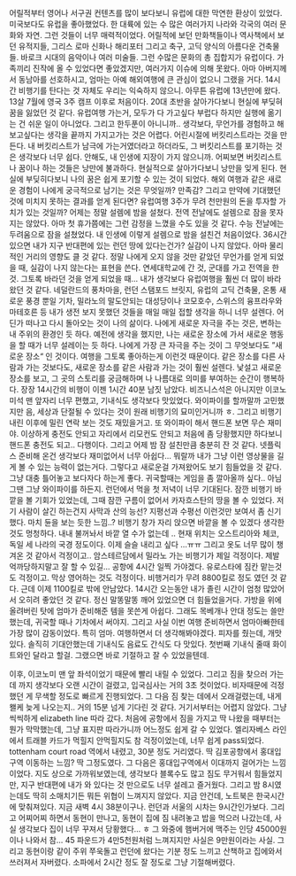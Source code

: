 어릴적부터 영어나 서구권 컨텐츠를 많이 보다보니 유럽에 대한 막연한 환상이 있었다. 미국보다도 유럽을 좋아했었다. 한 대륙에 있는 수 많은 여러가지 나라와 각국의 여러 문화와 자연. 그런 것들이 너무 매력적이었다. 어릴적에 보던 만화책들이나 역사책에서 보던 유적지들, 그리스 로마 신화나 해리포터 그리고 축구, 고딕 양식의 아름다운 건축물들. 바로크 시대의 음악이나 여러 미술들. 그런 수많은 문화의 총 집합지가 유럽이다.
가족끼리 진작에 올 수 있었다면 좋았겠지만, 여러가지 이슈에 의해 못왔다. 아마 아버지께서 동남아를 선호하시고, 엄마는 아예 해외여행에 큰 관심이 없으니 그랬을 거다. 14시간 비행기를 탄다는 것 자체도 우리는 익숙하지 않으니.
아무튼 유럽에 13년만에 왔다. 13살 7월에 영국 3주 캠프 이후로 처음이다. 20대 초반을 살아가다보니 현실에 부딪혀 꿈을 잃었던 것 같다. 유럽여행 가는거, 모두가 다 가고싶다 부럽다 하지만 실행에 옮기는 건 쉬운 일이 아니었다. 그리고 한두푼이 아니니까.. 
생각보다, 무언가를 경험하고 해보고싶다는 생각을 끝까지 가지고가는 것은 어렵다. 어린시절에 버킷리스트라는 것을 만든다. 내 버킷리스트가 남극에 가는거였더라고 하더라도, 그 버킷리스트를 포기하는 것은 생각보다 너무 쉽다. 안해도, 내 인생에 지장이 가지 않으니까. 어찌보면 버킷리스트나 꿈이나 하는 것들은 낭만에 불과하다.
현실적으로 살아가다보니 낭만을 잊게 된다. 현실에 부딪히다보니 나의 꿈은 쉽게 포기할 수 있는 것이 되었다. 해외 여행과 같은 새로운 경험이 나에게 궁극적으로 남기는 것은 무엇일까? 만족감? 그리고 만약에 기대했던 것에 미치지 못하는 결과를 얻게 된다면?
유럽여행 3주가 무려 천만원의 돈을 투자할 가치가 있는 것일까? 
어제는 정말 설렘에 밤을 설쳤다. 전역 전날에도 설렘으로 잠을 못자지는 않았다. 아마 첫 휴가쯤에는 그런 감정을 느꼈을 수도 있을 것 같다. 수능 전날에는 두려움으로 잠을 설쳤었다. 내 인생에 이렇게 설렘으로 밤을 설친건 처음이었다. 36시간 있으면 내가 지구 반대편에 있는 런던 땅에 있다는건가? 실감이 나지 않았다. 아마 물리적인 거리의 영향도 클 것 같다.
정말 나에게 오지 않을 것만 같았던 무언가를 얻게 되었을 때, 실감이 나지 않는다는 표현을 쓴다. 연세대학교에 간 것, 군대를 가고 전역을 한 것. 그토록 바라던 것을 얻게 되었을 때… 내가 생각보다 유럽여행을 훨씬 더 많이 바라왔던 것 같다.
네덜란드의 풍차마을, 런던 스탬포드 브릿지, 유럽의 고딕 건축물, 온통 새로운 풍경 뿐일 기차, 밀라노의 말도안되는 대성당이나 코모호수, 스위스의 융프라우와 마테호른 등 내가 생전 보지 못했던 것들을 매일 매일 접할 생각을 하니 너무 설렌다.
어딘가 떠나고 다시 돌아오는 것이 나의 삶이다. 나에게 새로운 자극을 주는 것은, 변하는 내 주위의 환경인 듯 하다. 예전에 생각을 했지만, 나는 새로운 장소에 가서 새로운 행동을 할 때가 너무 설레이는 듯 하다. 나에게 가장 큰 자극을 주는 것이 그 무엇보다도 ”새로운 장소“ 인 것이다. 여행을 그토록 좋아하는게 이런것 때문이다. 같은 장소를 다른 사람과 가는 것보다도, 새로운 장소를 같은 사람과 가는 것이 훨씬 설렌다. 낯설고 새로운 장소를 보고, 그 곳의 스토리를 궁금해하며 나 나름대로 의미를 부여하는 순간이 행복하다.
장장 14시간의 비행이 이젠 1시간 40분 남짓 남았다. 비즈니스석은 아니지만 이코노미석 맨 앞자리 너무 편했고, 기내식도 생각보다 맛있었다. 와이파이를 할까말까 고민했지만 음, 세상과 단절될 수 있다는 것이 원래 비행기의 묘미인거니까 ㅎ. 그리고 비행기 내린 이후에 밀린 연락 보는 것도 재밌을거고. 또 와이파이 해서 핸드폰 보면 무슨 재미야. 
이상하게 충전도 안되고 자리에서 리모컨도 안되고 처음에 좀 당황했지먄 하다보니 핸드폰 충전도 되고.. 다행이다. 그리고 어제 밤 잠 설친만큼 충분히 잔 것 같다. 넷플릭스 준비해 온건 생각보다 재미없어서 너무 아쉽다… 뭐랄까 내가 그냥 이런 영상물을 길게 볼 수 있는 능력이 없는거다. 그렇다고 새로운걸 가져왔어도 보기 힘들었을 것 같다. 그냥 대충 틀어놓고 보다자다 하는게 좋다. 귀국할때는 게임을 좀 깔아올까 싶다.. 아님 그땐 그냥 와이파이를 하든지. 런던에서 먹을 첫 저녁이 너무 기대된다.
잠깐 비행기 바깥을 볼 기회가 있었는데, 그때 잠깐 구름이 없어서 카자흐스탄의 땅을 볼 수 있었다. 저기 사람이 살긴 하는건지 사막과 산의 능선? 지평선과 수평선 이런것만 보여서 좀 신기했다. 마치 듄을 보는 듯한 느낌..? 비행기 창가 자리 앉으면 바깥을 볼 수 있겠다 생각한것도 멍청하다. 내내 불꺼놔서 바깥 열 수가 없는데 ..
현재 위치는 오스트리아와 체코, 독일 세 나라의 국경 정도이다. 이제 슬슬 내리고 싶다 …ㅠㅠ 그리고 옷도 너무 많이 챙겨온 것 같아서 걱정이고.. 암스테르담에서 밀라노 가는 비행기가 제일 걱정이다. 제발 억까당하지말고 잘 할 수 있길… 공항에 4시간 일찍 가야겠다. 유로스타에 짐칸 맡는것도 걱정이고. 막상 영어하는 것도 걱정이다.
비행거리가 무려 8800킬로 정도 였던 것 같다. 근데 이제 1100킬로 밖에 안남았다. 14시간 오는동안 내가 졸린 시간이 엄청 많았어서 오히려 좋았던 것 같다. 정신 말똥말똥 깨어 있었으면 더 힘들었을거다. 
가방을 위에 올려버린 탓에 엄마가 준비해준 템을 못쓴게 아쉽다. 그래도 목베개나 안대 정도는 쓸만했는데, 귀국할 때나 기차에서 써야지.
그리고 사실 이번 여행 준비하면서 엄마아빠한테 가장 많이 감동이었다. 특히 엄마. 여행하면서 더 생각해봐야겠다.
피자를 줬는데, 개맛있다. 솔직히 기대안했는데 기내식도 음료도 간식도 다 맛있다. 첫번째 기내식 줄때 화이트와인 달라고 할걸. 그랬으면 바로 기절하고 잘 수 있었을텐데.

이후, 이코노미 맨 앞 좌석이었기 때문에 빨리 내릴 수 있었다. 그리고 짐을 찾으러 가는데 까지 생각보다 오랜 시간이 걸렸고, 입국심사는 거의 3초 컷이었다. 비자때문에 걱정했던 게 무색할 정도로 빠르게 진행되었다. 그 다음 짐 찾는 데에서 오래걸렸는데, 내게 왤케 늦게 나오는지.. 거의 15분 넘게 기다린 것 같다. 거기서부터는 어렵지 않았다. 그냥 씩씩하게 elizabeth line 따라 갔다. 처음에 공항에서 짐을 가지고 딱 나왔을 때부터는 뭔가 막막했는데, 그냥 표지판 따라가니까 어느정도 쉽게 갈 수 있었다. 엘리자베스 라인에서 트래블 카드가 먹힐지 안먹힐지도 참 걱정이었는데, 너무 쉽게 pass되었다. tottenham court road 역에서 내렸고, 30분 정도 거리였다. 딱 김포공항에서 홍대입구역 이동하는 느낌? 딱 그정도였다. 그 다음은 홍대입구역에서 이대까지 걸어가는 느낌이었다. 지도 상으로 가까워보였는데, 생각보다 블록수도 많고 짐도 무거워서 힘들었지만, 지구 반대편에 내가 와 있다는 것 만으로도 너무 설레고 즐거웠다. 그리고 밤 8시였는데도 딱히 소매치기든 뭐든 위협이 느껴지지 않았다. 지금 안건데, 노트북은 한국시간에 맞춰져있다. 지금 새벽 4시 38분이구나. 런던과 서울의 시차는 9시간인가보다. 그리고 어찌어찌 하면서 동현이 만나고, 동현이 집에 짐 내려놓고 밥을 먹으러 나갔는데, 사실 생각보다 집이 너무 꾸져서 당황했다... ㅎ 그 와중에 햄버거에 맥주는 인당 45000원이나 나와서 참... 45 파운드가 4만5천원처럼 느껴지지만 사실은 9만원이라는 사실. 그리고 동현이랑 같이 주위 쭈욱돌고 런던에 왔다는 기분 정도 느끼고 산책하고 집에와서 쓰러져서 자버렸다. 소파에서 2시간 정도 잘 정도로 그냥 기절해버렸다. 
